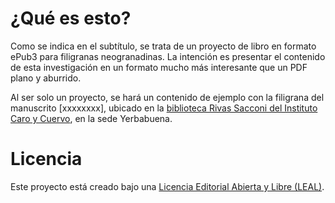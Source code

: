 # ¿Qué es esto?
Como se indica en el subtítulo, se trata de un proyecto de libro en formato ePub3 para filigranas neogranadinas. La intención es presentar el contenido de esta investigación en un formato mucho más interesante que un PDF plano y aburrido.

Al ser solo un proyecto, se hará un contenido de ejemplo con la filigrana del manuscrito [xxxxxxxx], ubicado en la [biblioteca Rivas Sacconi del Instituto Caro y Cuervo](http://biblioteca.caroycuervo.gov.co/), en la sede Yerbabuena.

# Licencia
Este proyecto está creado bajo una [Licencia Editorial Abierta y Libre (LEAL)](http://www.leal.perrotriste.io).
